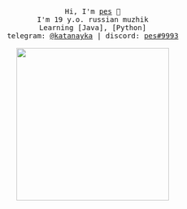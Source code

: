 <p align="center">
  <samp>
    Hi, I'm <a href="https://github.com/katanayka">pes</a> 👋<br>
    I'm 19 y.o. russian muzhik<br>
    Learning [Java], [Python]<br>
    telegram: <a href="https://t.me/katanayka">@katanayka</a> | discord: <a href="https://discord.com">pes#9993</a><br><br>
  </samp>
  <!-- <img src="https://github.com/katanayka/katanayka/blob/main/funny_pictures/asuka.gif" width="130"/> <br> -->
  <img src="https://i.playground.ru/p/J_GiBCQrlG6VHPuKHLyR2w.gif" width = "300"/> <br>
</p>
